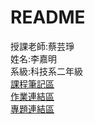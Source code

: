 # README
授課老師:蔡芸琤  <br />
姓名:李嘉明  <br />
系級:科技系二年級  <br />
[課程筆記區](https://github.com/jiaminging/Programming-Language/tree/main/notes)  <br />
[作業連結區](https://github.com/jiaminging/Programming-Language/tree/main/assignments)  <br />
[專題連結區](https://github.com/jiaminging/Programming-Language/tree/main/Topic_links)  <br />
